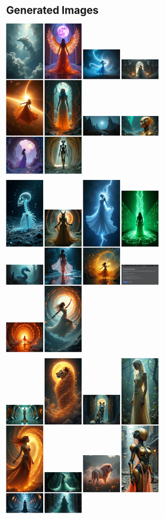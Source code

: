 # Generated Images



<img src="2025_07_26_01.png" width="100"/> <img src="2025_07_26_02.png" width="100"/> <img src="2025_07_26_03.png" width="100"/> <img src="2025_07_26_04.png" width="100"/> <img src="2025_07_26_05.png" width="100"/> <img src="2025_07_26_06.png" width="100"/> <img src="2025_07_26_07.png" width="100"/> <img src="2025_07_26_08.png" width="100"/> <img src="2025_07_26_09.png" width="100"/> <img src="2025_07_26_10.png" width="100"/>

<img src="2025_07_26_11.png" width="100"/> <img src="2025_07_26_12.png" width="100"/> <img src="2025_07_26_13.png" width="100"/> <img src="2025_07_26_14.png" width="100"/> <img src="2025_07_26_15.png" width="100"/> <img src="2025_07_26_16.png" width="100"/> <img src="2025_07_26_17.png" width="100"/> <img src="2025_07_26_18.png" width="100"/> <img src="2025_07_26_19.png" width="100"/> <img src="2025_07_26_20.png" width="100"/>

<img src="2025_07_26_21.png" width="100"/> <img src="2025_07_26_22.png" width="100"/> <img src="2025_07_26_23.png" width="100"/> <img src="2025_07_26_24.png" width="100"/> <img src="2025_07_26_25.png" width="100"/> <img src="2025_07_26_26.png" width="100"/> <img src="2025_07_26_27.png" width="100"/> <img src="2025_07_26_28.png" width="100"/> <img src="2025_07_26_29.png" width="100"/> <img src="2025_07_26_30.png" width="100"/>